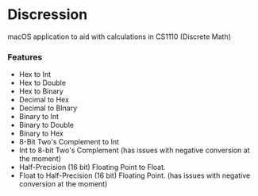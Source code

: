 # Discression
macOS application to aid with calculations in CS1110 (Discrete Math)

### Features

- Hex to Int
- Hex to Double
- Hex to Binary
- Decimal to Hex
- Decimal to BInary
- Binary to Int
- Binary to Double
- Binary to Hex
- 8-Bit Two's Complement to Int
- Int to 8-bit Two's Complement (has issues with negative conversion at the moment)
- Half-Precision (16 bit) Floating Point to Float.
- Float to Half-Precision (16 bit) Floating Point. (has issues with negative conversion at the moment)
